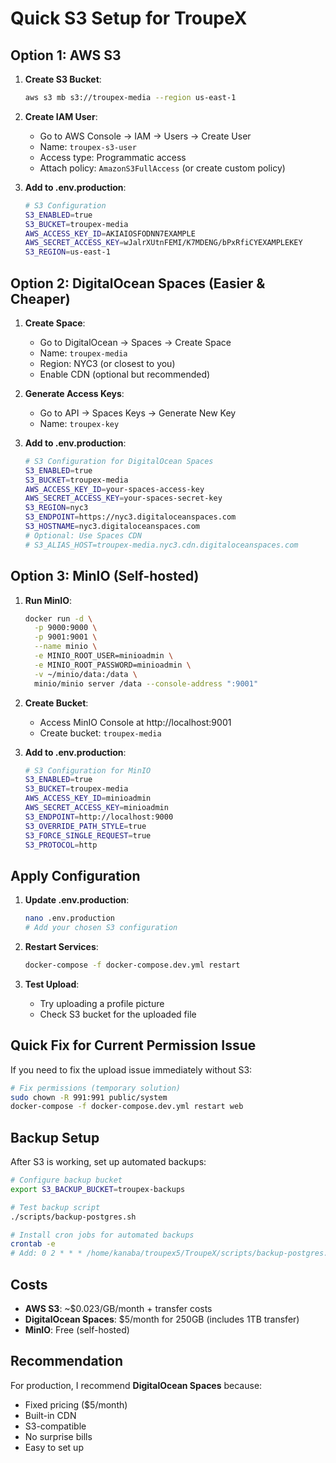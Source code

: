 # Quick S3 Setup for TroupeX

## Option 1: AWS S3

1. **Create S3 Bucket**:
   ```bash
   aws s3 mb s3://troupex-media --region us-east-1
   ```

2. **Create IAM User**:
   - Go to AWS Console → IAM → Users → Create User
   - Name: `troupex-s3-user`
   - Access type: Programmatic access
   - Attach policy: `AmazonS3FullAccess` (or create custom policy)

3. **Add to .env.production**:
   ```bash
   # S3 Configuration
   S3_ENABLED=true
   S3_BUCKET=troupex-media
   AWS_ACCESS_KEY_ID=AKIAIOSFODNN7EXAMPLE
   AWS_SECRET_ACCESS_KEY=wJalrXUtnFEMI/K7MDENG/bPxRfiCYEXAMPLEKEY
   S3_REGION=us-east-1
   ```

## Option 2: DigitalOcean Spaces (Easier & Cheaper)

1. **Create Space**:
   - Go to DigitalOcean → Spaces → Create Space
   - Name: `troupex-media`
   - Region: NYC3 (or closest to you)
   - Enable CDN (optional but recommended)

2. **Generate Access Keys**:
   - Go to API → Spaces Keys → Generate New Key
   - Name: `troupex-key`

3. **Add to .env.production**:
   ```bash
   # S3 Configuration for DigitalOcean Spaces
   S3_ENABLED=true
   S3_BUCKET=troupex-media
   AWS_ACCESS_KEY_ID=your-spaces-access-key
   AWS_SECRET_ACCESS_KEY=your-spaces-secret-key
   S3_REGION=nyc3
   S3_ENDPOINT=https://nyc3.digitaloceanspaces.com
   S3_HOSTNAME=nyc3.digitaloceanspaces.com
   # Optional: Use Spaces CDN
   # S3_ALIAS_HOST=troupex-media.nyc3.cdn.digitaloceanspaces.com
   ```

## Option 3: MinIO (Self-hosted)

1. **Run MinIO**:
   ```bash
   docker run -d \
     -p 9000:9000 \
     -p 9001:9001 \
     --name minio \
     -e MINIO_ROOT_USER=minioadmin \
     -e MINIO_ROOT_PASSWORD=minioadmin \
     -v ~/minio/data:/data \
     minio/minio server /data --console-address ":9001"
   ```

2. **Create Bucket**:
   - Access MinIO Console at http://localhost:9001
   - Create bucket: `troupex-media`

3. **Add to .env.production**:
   ```bash
   # S3 Configuration for MinIO
   S3_ENABLED=true
   S3_BUCKET=troupex-media
   AWS_ACCESS_KEY_ID=minioadmin
   AWS_SECRET_ACCESS_KEY=minioadmin
   S3_ENDPOINT=http://localhost:9000
   S3_OVERRIDE_PATH_STYLE=true
   S3_FORCE_SINGLE_REQUEST=true
   S3_PROTOCOL=http
   ```

## Apply Configuration

1. **Update .env.production**:
   ```bash
   nano .env.production
   # Add your chosen S3 configuration
   ```

2. **Restart Services**:
   ```bash
   docker-compose -f docker-compose.dev.yml restart
   ```

3. **Test Upload**:
   - Try uploading a profile picture
   - Check S3 bucket for the uploaded file

## Quick Fix for Current Permission Issue

If you need to fix the upload issue immediately without S3:

```bash
# Fix permissions (temporary solution)
sudo chown -R 991:991 public/system
docker-compose -f docker-compose.dev.yml restart web
```

## Backup Setup

After S3 is working, set up automated backups:

```bash
# Configure backup bucket
export S3_BACKUP_BUCKET=troupex-backups

# Test backup script
./scripts/backup-postgres.sh

# Install cron jobs for automated backups
crontab -e
# Add: 0 2 * * * /home/kanaba/troupex5/TroupeX/scripts/backup-postgres.sh
```

## Costs

- **AWS S3**: ~$0.023/GB/month + transfer costs
- **DigitalOcean Spaces**: $5/month for 250GB (includes 1TB transfer)
- **MinIO**: Free (self-hosted)

## Recommendation

For production, I recommend **DigitalOcean Spaces** because:
- Fixed pricing ($5/month)
- Built-in CDN
- S3-compatible
- No surprise bills
- Easy to set up